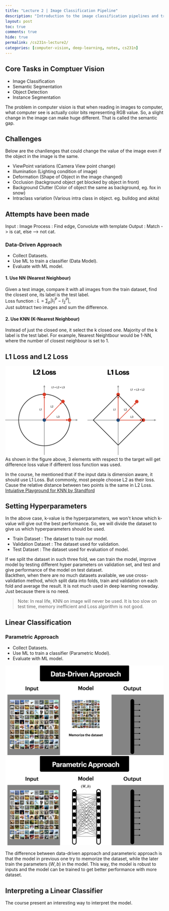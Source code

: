 ```yaml
---
title: "Lecture 2 | Image Classification Pipeline"
description: "Introduction to the image classification pipelines and train a simple model for image classification."
layout: post
toc: true
comments: true
hide: true
permalink: /cs231n-lecture2/
categories: [computer-vision, deep-learning, notes, cs231n]
---
```


## Core Tasks in Comptuer Vision

- Image Classification
- Semantic Segmentation
- Object Detection
- Instance Segmentation

The problem in computer vision is that when reading in images to computer, what computer see is actually color bits representing RGB value. So, a slight change in the image can make huge different. That is called the semantic gap.

## Challenges

Below are the chanllenges that could change the value of the image even if the object in the image is the same.
- ViewPoint variations (Camera View point change)
- Illumination (Lighting condition of image)
- Deformation (Shape of Object in the image changed)
- Occlusion (background object get blocked by object in front)
- Background Clutter (Color of object the same as background, eg. fox in snow)
- Intraclass variation (Various intra class in object. eg. bulldog and akita)

## Attempts have been made

Input : Image
Process : Find edge, Convolute with template
Output :  Match -> is cat, else --> not cat.

### Data-Driven Approach
- Collect Datasets.
- Use ML to train a classifier (Data Model).
- Evaluate with ML model.

#### 1. Use NN (Nearest Neighbour)
Given a test image, compare it with all images from the train dataset, find the closest one, its label is the test label.<br>
Loss function : $L = \sum_p |I_1^P - I_2^P|$,<br>
Just subtract two images and sum the difference.

#### 2. Use KNN (K-Nearest Neighbour)
Instead of just the closed one, it select the k closed one. Majority of the k label is the test label. For example, Nearest Neightbour would be 1-NN, where the number of closest neighbour is set to 1.


## L1 Loss and L2 Loss
![L1 and L2 Loss Image](https://github.com/aungpaing98/blogs/blob/master/_posts/resources/l1_l2_loss.png?raw=true)
As shown in the figure above, 3 elements with respect to the target will get difference loss value if different loss function was used.

In the course, he mentioned that if the input data is dimension aware, it should use L1 Loss. But commonly, most people choose L2 as their loss. Cause the relative distance between two points is the same in L2 Loss.<br>
[Intuiative Playground for KNN by Standford](http://vision.stanford.edu/teaching/cs231n-demos/knn/)

## Setting Hyperparameters

In the above case, k-value is the hyperparameters, we won't know which k-value will give out the best performance. So, we will divide the dataset to give us which hyperparameters should be used.
- Train Dataset : The dataset to train our model.
- Validation Dataset : The dataset used for validation.
- Test Dataset : The dataset used for evaluation of model.<br>

If we split the dataset in such three fold, we can train the model, improve model by testing different hyper parameters on validation set, and test and give performance of the model on test dataset.<br>
Backthen, when there are no much datasets available, we use cross-validation method, which split data into folds, train and validation on each fold and average the result. It is not much used in deep learning nowaday. Just because there is no need.

> Note: In real life, KNN on image will never be used. It is too slow on test time, memory inefficient and Loss algorithm is not good. 

## Linear Classification

### Parametric Approach
- Collect Datasets.
- Use ML to train a classifier (Parametric Model).
- Evaluate with ML model.


![](https://github.com/aungpaing98/blogs/blob/master/_posts/resources/data_driven.png?raw=true)
![](https://github.com/aungpaing98/blogs/blob/master/_posts/resources/parametric.png?raw=true)

The difference between data-driven approach and parameteric approach is that the model in previous one try to memorize the dataset, while the later train the parameters $(W, b)$ in the model. This way, the model is robust to inputs and the model can be trained to get better performance with more dataset.


## Interpreting a Linear Classifier
The course present an interesting way to interpret the model.
